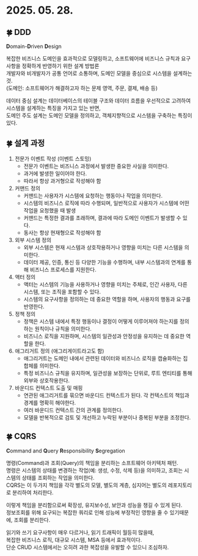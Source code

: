 # 2025. 05. 28.

## 🍀 DDD
**D**omain-**D**riven **D**esign

복잡한 비즈니스 도메인을 효과적으로 모델링하고, 소프트웨어에 비즈니스 규칙과 요구사항을 정확하게 반영하기 위한 설계 방법론  
개발자와 비개발자가 공통 언어로 소통하며, 도메인 모델을 중심으로 시스템을 설계하는 것.  
(도메인: 소프트웨어가 해결하고자 하는 문제 영역, 주문, 결제, 배송 등)

데이터 중심 설계는 데이터베이스의 테이블 구조와 데이터 흐름을 우선적으로 고려하여 시스템을 설계하는 특징을 가지고 있는 반면,  
도메인 주도 설계는 도메인 모델을 정의하고, 객체지향적으로 시스템을 구축하는 특징이 있다.

## 🍀 설계 과정
1. 전문가 이벤트 작성 (이벤트 스토밍)
    * 전문가 이벤트는 비즈니스 과정에서 발생한 중요한 사실을 의미한다.
    * 과거에 발생한 일이어야 한다.
    * 따라서 항상 과거형으로 작성해야 함
2. 커맨드 정의
    * 커맨드는 사용자가 시스템에 요청하는 행동이나 작업을 의미한다.
    * 시스템의 비즈니스 로직에 따라 수행되며, 일반적으로 사용자가 시스템에 어떤 작업을 요청했을 때 발생
    * 커맨드는 특정한 결과를 초래하며, 결과에 따라 도메인 이벤트가 발생할 수 있다.
    * 동사는 항상 현재형으로 작성해야 함
3. 외부 시스템 정의
    * 외부 시스템은 현재 시스템과 상호작용하거나 영향을 미치는 다른 시스템을 의미한다.
    * 데이터 제공, 인증, 통신 등 다양한 기능을 수행하며, 내부 시스템과의 연계를 통해 비즈니스 프로세스를 지원한다.
4. 액터 정의
    * 액터는 시스템의 기능을 사용하거나 영향을 미치는 주체로, 인간 사용자, 다른 시스템, 또는 조직을 포함할 수 있다.
    * 시스템의 요구사항을 정의하는 데 중요한 역할을 하며, 사용자의 행동과 요구를 반영한다.
5. 정책 정의
    * 정책은 시스템 내에서 특정 행동이나 결정이 어떻게 이루어져야 하는지를 정의하는 원칙이나 규칙을 의미한다.
    * 비즈니스 로직을 지원하며, 시스템의 일관성과 안정성을 유지하는 데 중요한 역할을 한다.
6. 애그리거트 정의 (애그리게이트라고도 함)
    * 애그리거트는 도메인 내에서 관련된 데이터와 비즈니스 로직을 캡슐화하는 집합체를 의미한다.
    * 특정 비즈니스 규칙을 유지하며, 일관성을 보장하는 단위로, 루트 엔티티를 통해 외부와 상호작용한다.
7. 바운디드 컨텍스트 도출 및 매핑
    * 연관된 애그리거트를 묶으면 바운디드 컨텍스트가 된다. 각 컨텍스트의 책임과 경계를 명확히 해야한다.
    * 여러 바운디드 컨텍스트 간의 관계를 정의한다.
    * 모델을 반복적으로 검토 및 개선하고 누락된 부분이나 중복된 부분을 조정한다.

## 🍀 CQRS
**C**ommand and **Q**uery **R**esponsibility **S**egregation

명령(Command)과 조회(Query)의 책임을 분리하는 소프트웨어 아키텍처 패턴.  
명령은 시스템의 상태를 변경하는 작업(예: 생성, 수정, 삭제 등)을 의미하고, 조회는 시스템의 상태를 조회하는 작업을 의미한다.  
CQRS는 이 두가지 책임을 각각 별도의 모델, 별도의 계층, 심지어는 별도의 레포지토리로 분리하여 처리한다.

이렇게 책임을 분리함으로써 확장성, 유지보수성, 보안과 성능을 챙길 수 있게 된다.  
정보조회를 위해 요구되는 복잡한 쿼리로 인해 성능에 부정적인 영향을 줄 수 있기때문에, 조회를 분리한다.

읽기와 쓰기 요구사항이 매우 다르거나, 읽기 트래픽이 월등히 많을때,  
복잡한 비즈니스 로직, 대규모 시스템, MSA 등에서 효과적이다.  
단순 CRUD 시스템에서는 오히려 과한 복잡성을 유발할 수 있으니 조심하자.